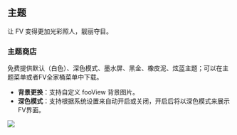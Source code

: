 ## 主题
让 FV 变得更加光彩照人，靓丽夺目。

### 主题商店

免费提供默认（白色）、深色模式、墨水屏、黑金、橡皮泥、炫蓝主题；可以在主题菜单或者FV全家桶菜单中下载。

* **背景更换**：支持自定义 fooView 背景图片。
* **深色模式**：支持根据系统设置来自动开启或关闭，开启后将以深色模式来展示FV界面。

![](http://ww1.sinaimg.cn/large/6b1dd0a7ly1gd1oqn34kfj25001cnx6r.jpg)
